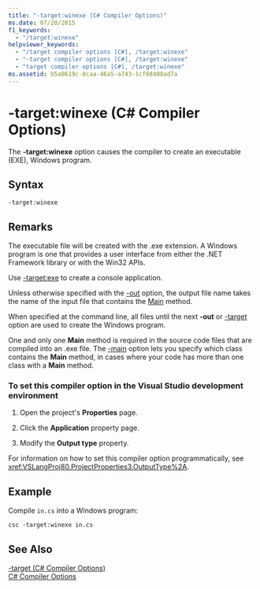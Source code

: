 ```yaml
---
title: "-target:winexe (C# Compiler Options)"
ms.date: 07/20/2015
f1_keywords: 
  - "/target:winexe"
helpviewer_keywords: 
  - "/target compiler options [C#], /target:winexe"
  - "-target compiler options [C#], /target:winexe"
  - "target compiler options [C#], /target:winexe"
ms.assetid: b5a0619c-8caa-46a5-a743-1cf68408ad7a
---
```

# -target:winexe (C# Compiler Options)
The **-target:winexe** option causes the compiler to create an executable (EXE), Windows program.  
  
## Syntax  
  
```console  
-target:winexe  
```  
  
## Remarks  
 The executable file will be created with the .exe extension. A Windows program is one that provides a user interface from either the .NET Framework library or with the Win32 APIs.  
  
 Use [-target:exe](../../../csharp/language-reference/compiler-options/target-exe-compiler-option.md) to create a console application.  
  
 Unless otherwise specified with the [-out](../../../csharp/language-reference/compiler-options/out-compiler-option.md) option, the output file name takes the name of the input file that contains the [Main](../../../csharp/programming-guide/main-and-command-args/index.md) method.  
  
 When specified at the command line, all files until the next **-out** or [-target](../../../csharp/language-reference/compiler-options/target-compiler-option.md) option are used to create the Windows program.  
  
 One and only one **Main** method is required in the source code files that are compiled into an .exe file. The [-main](../../../csharp/language-reference/compiler-options/main-compiler-option.md) option lets you specify which class contains the **Main** method, in cases where your code has more than one class with a **Main** method.  
  
### To set this compiler option in the Visual Studio development environment  
  
1. Open the project's **Properties** page.  
  
2. Click the **Application** property page.  
  
3. Modify the **Output type** property.  
  
 For information on how to set this compiler option programmatically, see <xref:VSLangProj80.ProjectProperties3.OutputType%2A>.  
  
## Example  
 Compile `in.cs` into a Windows program:  
  
```console  
csc -target:winexe in.cs  
```  
  
## See Also  
 [-target (C# Compiler Options)](../../../csharp/language-reference/compiler-options/target-compiler-option.md)  
 [C# Compiler Options](../../../csharp/language-reference/compiler-options/index.md)
